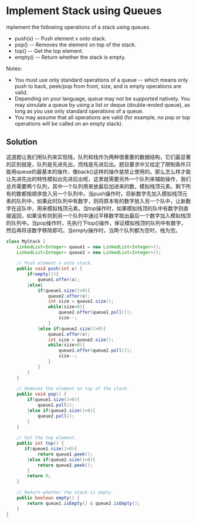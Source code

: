 # Implement Stack using Queues

mplement the following operations of a stack using queues.

+ push(x) -- Push element x onto stack.
+ pop() -- Removes the element on top of the stack.
+ top() -- Get the top element.
+ empty() -- Return whether the stack is empty.

Notes:

+ You must use only standard operations of a queue -- which means only push to back, peek/pop from front, size, and is empty operations are valid.
+ Depending on your language, queue may not be supported natively. You may simulate a queue by using a list or deque (double-ended queue), as long as you use only standard operations of a queue.
+ You may assume that all operations are valid (for example, no pop or top operations will be called on an empty stack).

## Solution

这道题让我们用队列来实现栈，队列和栈作为两种很重要的数据结构，它们最显著的区别就是，队列是先进先出，而栈是先进后出。题目要求中又给定了限制条件只能用queue的最基本的操作，像back()这样的操作是禁止使用的。那么怎么样才能让先进先出的特性模拟出先进后出呢，这里就需要另外一个队列来辅助操作，我们总共需要两个队列，其中一个队列用来放最后加进来的数，模拟栈顶元素。剩下所有的数都按顺序放入另一个队列中。当push操作时，将新数字先加入模拟栈顶元素的队列中，如果此时队列中有数字，则将原本有的数字放入另一个队中，让新数字在这队中，用来模拟栈顶元素。当top操作时，如果模拟栈顶的队中有数字则直接返回，如果没有则到另一个队列中通过平移数字取出最后一个数字加入模拟栈顶的队列中。当pop操作时，先执行下top()操作，保证模拟栈顶的队列中有数字，然后再将该数字移除即可。当empty操作时，当两个队列都为空时，栈为空。

```java
class MyStack {
    LinkedList<Integer> queue1 = new LinkedList<Integer>();
    LinkedList<Integer> queue2 = new LinkedList<Integer>();
 
    // Push element x onto stack.
    public void push(int x) {
        if(empty()){
            queue1.offer(x);
        }else{
            if(queue1.size()>0){
                queue2.offer(x);
                int size = queue1.size();
                while(size>0){
                    queue2.offer(queue1.poll());
                    size--;
                }
            }else if(queue2.size()>0){
                queue1.offer(x);
                int size = queue2.size();
                while(size>0){
                    queue1.offer(queue2.poll());
                    size--;
                }
            }
        }
    }
 
    // Removes the element on top of the stack.
    public void pop() {
        if(queue1.size()>0){
            queue1.poll();
        }else if(queue2.size()>0){
            queue2.poll();
        }
    }
 
    // Get the top element.
    public int top() {
       if(queue1.size()>0){
            return queue1.peek();
        }else if(queue2.size()>0){
            return queue2.peek();
        }
        return 0;
    }
 
    // Return whether the stack is empty.
    public boolean empty() {
        return queue1.isEmpty() & queue2.isEmpty();
    }
}
```

